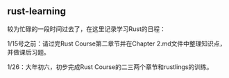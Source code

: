 ## rust-learning
较为忙碌的一段时间过去了，在这里记录学习Rust的日程：

1/15号之前：请过完Rust Course第二章节并在Chapter 2.md文件中整理知识点，并做课后习题。

1/26：大年初六，初步完成Rust Course的二三两个章节和rustlings的训练。
